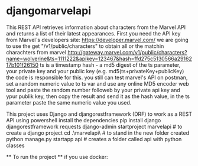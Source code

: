 # djangomarvelapi
This REST API retrieves information about characters from the Marvel API and returns a list of their latest appearances.
First you need the API key from Marvel´s developers site: https://developer.marvel.com/
we are going to use the get "/v1/public/characters" to obtain all or the matchin charachters from marvel 
http://gateway.marvel.com/v1/public/characters?name=wolverine&ts=1111222&apikey=123467&hash=ffd275c5130566a2916217b101f26150
ts is a timestamp
hash - a md5 digest of the ts parameter, your private key and your public key (e.g. md5(ts+privateKey+publicKey) the code is responsible for this. you still can test marvel's API on postman, set a random numeric value to ts var and use any online MD5 encoder web tool and paste the random number followeb by your private api key and ypur publik key, then copy the result and send it as the hash value, in the ts parameter paste the same numeric value you used.

This project uses Django and djangorestframework (DRF) to work as a REST API
using powershell install the dependencies
pip install django djangorestframework requests
django-admin startproject marvelapi  # to create a django project
cd .\marvelapi\  # to stand in the new folder created
 python manage.py startapp api    # creates a folder called api with python classes

** To run the project **
if you use docker:



